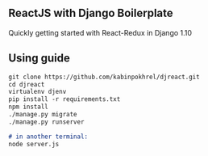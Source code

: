 ## ReactJS with Django Boilerplate
Quickly getting started with React-Redux in Django 1.10

## Using guide
```markdown
git clone https://github.com/kabinpokhrel/djreact.git
cd djreact
virtualenv djenv
pip install -r requirements.txt
npm install
./manage.py migrate
./manage.py runserver

# in another terminal:
node server.js
